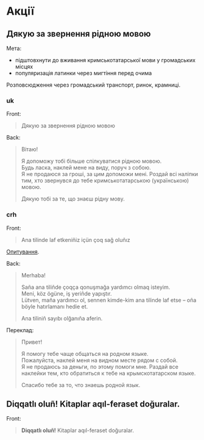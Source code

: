 # Акції

## Дякую за звернення рідною мовою

Мета:

  - підштовхнути до вживання кримськотатарської мови у громадських місцях
  - популяризація латинки через мигтіння перед очима

Розповсюдження через громадський транспорт, ринок, крамниці.

### uk

Front:

> Дякую за звернення рідною мовою

Back:

> Вітаю!
>
> Я допоможу тобі більше спілкуватися рідною мовою.  
> Будь ласка, наклей мене на виду, поруч з собою.  
> Я не продаюся за гроші, за цим допоможи мені. Роздай всі наліпки тим, хто звернувся до тебе кримськотатарською (українською) мовою.
>
> Дякую тобі за те, що знаєш рідну мову.

### crh

Front:

> Ana tilinde laf etkeniñiz içün çoq sağ oluñız

[Опитування](https://goo.gl/forms/CZhLLtiOyhMrOqmv2).

Back:

> Merhaba!
>
> Saña ana tiliñde çoqça qonuşmağa yardımcı olmaq isteyim.  
> Meni, köz ögüne, iş yeriñde yapıştır.  
> Lütven, maña yardımcı ol, sennen kimde-kim ana tilinde laf etse – oña böyle hatırlamanı hedie et.
>
> Ana tiliniñ sayıbı olğanıña aferin.

Переклад:

> Привет!
>
> Я помогу тебе чаще общаться на родном языке.  
> Пожалуйста, наклей меня на видном месте рядом с собой.  
> Я не продаюсь за деньги, по этому помоги мне. Раздай все наклейки тем, кто обратиться к тебе на крымскотатарском языке.
>
> Спасибо тебе за то, что знаешь родной язык.

## Diqqatlı oluñ! Kitaplar aqıl-feraset doğuralar.

Front:

> **Diqqatlı oluñ!** Kitaplar aqıl-feraset doğuralar.

